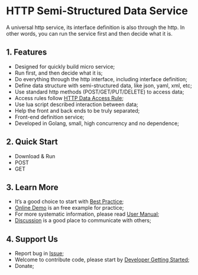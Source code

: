 # HTTP Semi-Structured Data Service

A universal http service, its interface definition is also through the http. In other words, you can run the service first and then decide what it is.

## 1. Features

- Designed for quickly build micro service;
- Run first, and then decide what it is;
- Do everything through the http interface, including interface definition;
- Define data structure with semi-structured data, like json, yaml, xml, etc;
- Use standard http methods (POST/GET/PUT/DELETE) to access data;
- Access rules follow [HTTP Data Access Rule][r];
- Use lua script described interaction between data;
- Help the front and back ends to be truly separated;
- Front-end definition service;
- Developed in Golang, small, high concurrency and no dependence;

## 2. Quick Start

- Download & Run
- POST
- GET

## 3. Learn More

- It’s a good choice to start with [Best Practice][w1];
- [Online Demo](#) is an free example for practice;
- For more systematic information, please read [User Manual][w2];
- [Discussion][d] is a good place to communicate with others;

## 4. Support Us

- Report bug in [Issue][i];
- Welcome to contribute code, please start by [Developer Getting Started][w3];
- Donate;

[r]: https://github.com/jialo-dev/http-data-access-rule
[w1]: https://github.com/jialo-dev/http-object/wiki/best-practice
[w2]: https://github.com/jialo-dev/http-object/wiki/user-manual
[w3]: https://github.com/jialo-dev/http-object/wiki/developer-getting-started
[i]: https://github.com/jialo-dev/http-object/issues
[d]: https://github.com/jialo-dev/http-object/discussions
